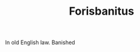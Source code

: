 ---
title: Forisbanitus
letter: F
permalink: "/definitions/bld-forisbanitus.html"
body: In old English law. Banished
published_at: '2018-07-07'
source: Black's Law Dictionary 2nd Ed (1910)
layout: post
---